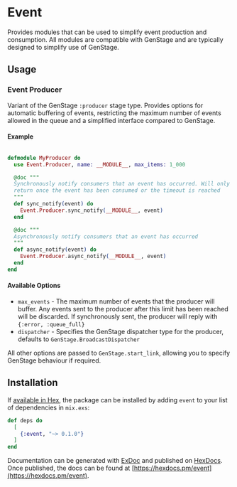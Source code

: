 # Event

Provides modules that can be used to simplify event production and consumption. All
modules are compatible with GenStage and are typically designed to simplify use of GenStage.

## Usage

### Event Producer

Variant of the GenStage `:producer` stage type. Provides options for automatic buffering of events, restricting the maximum number of events
allowed in the queue and a simplified interface compared to GenStage.

#### Example

```elixir

defmodule MyProducer do
  use Event.Producer, name: __MODULE__, max_items: 1_000

  @doc """
  Synchronously notify consumers that an event has occurred. Will only
  return once the event has been consumed or the timeout is reached
  """
  def sync_notify(event) do
    Event.Producer.sync_notify(__MODULE__, event)
  end

  @doc """
  Asynchronously notify consumers that an event has occurred
  """
  def async_notify(event) do
    Event.Producer.async_notify(__MODULE__, event)
  end
end
```

#### Available Options

* `max_events` - The maximum number of events that the producer will buffer. Any events sent to the producer after this limit has been reached will be discarded. If synchronously sent, the producer will reply with `{:error, :queue_full}`
* `dispatcher` - Specifies the GenStage dispatcher type for the producer, defaults to `GenStage.BroadcastDispatcher`

All other options are passed to `GenStage.start_link`, allowing you to specify GenStage behaviour if required.

## Installation

If [available in Hex](https://hex.pm/docs/publish), the package can be installed
by adding `event` to your list of dependencies in `mix.exs`:

```elixir
def deps do
  [
    {:event, "~> 0.1.0"}
  ]
end
```

Documentation can be generated with [ExDoc](https://github.com/elixir-lang/ex_doc)
and published on [HexDocs](https://hexdocs.pm). Once published, the docs can
be found at [https://hexdocs.pm/event](https://hexdocs.pm/event).

